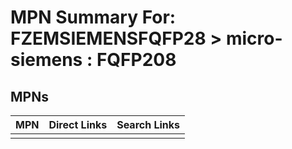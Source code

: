 



# MPN Summary For: FZEMSIEMENSFQFP28 > micro-siemens : FQFP208

## MPNs
  

|MPN|Direct Links|Search Links|
| :--- | :--- | :--- |
||||
